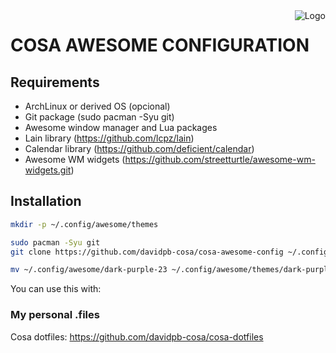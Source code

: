 <img src="https://github.com/davidpb-cosa/cosa-dotfiles/screenshots/logo.png" alt="Logo" align="right" />

# COSA AWESOME CONFIGURATION

## Requirements

* ArchLinux or derived OS (opcional)
* Git package (sudo pacman -Syu git)
* Awesome window manager and Lua packages
* Lain library (https://github.com/lcpz/lain)
* Calendar library (https://github.com/deficient/calendar)
* Awesome WM widgets (https://github.com/streetturtle/awesome-wm-widgets.git)

## Installation

```bash
mkdir -p ~/.config/awesome/themes

sudo pacman -Syu git
git clone https://github.com/davidpb-cosa/cosa-awesome-config ~/.config/awesome/ --recursive

mv ~/.config/awesome/dark-purple-23 ~/.config/awesome/themes/dark-purple-23
```

You can use this with:

### My personal .files

Cosa dotfiles: https://github.com/davidpb-cosa/cosa-dotfiles
